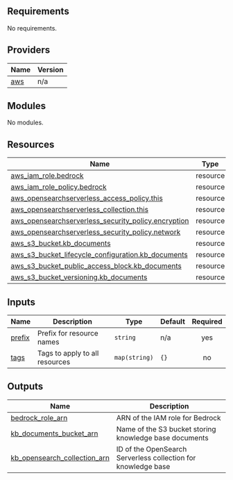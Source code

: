 <!-- BEGIN_TF_DOCS -->
## Requirements

No requirements.

## Providers

| Name | Version |
|------|---------|
| <a name="provider_aws"></a> [aws](#provider\_aws) | n/a |

## Modules

No modules.

## Resources

| Name | Type |
|------|------|
| [aws_iam_role.bedrock](https://registry.terraform.io/providers/hashicorp/aws/latest/docs/resources/iam_role) | resource |
| [aws_iam_role_policy.bedrock](https://registry.terraform.io/providers/hashicorp/aws/latest/docs/resources/iam_role_policy) | resource |
| [aws_opensearchserverless_access_policy.this](https://registry.terraform.io/providers/hashicorp/aws/latest/docs/resources/opensearchserverless_access_policy) | resource |
| [aws_opensearchserverless_collection.this](https://registry.terraform.io/providers/hashicorp/aws/latest/docs/resources/opensearchserverless_collection) | resource |
| [aws_opensearchserverless_security_policy.encryption](https://registry.terraform.io/providers/hashicorp/aws/latest/docs/resources/opensearchserverless_security_policy) | resource |
| [aws_opensearchserverless_security_policy.network](https://registry.terraform.io/providers/hashicorp/aws/latest/docs/resources/opensearchserverless_security_policy) | resource |
| [aws_s3_bucket.kb_documents](https://registry.terraform.io/providers/hashicorp/aws/latest/docs/resources/s3_bucket) | resource |
| [aws_s3_bucket_lifecycle_configuration.kb_documents](https://registry.terraform.io/providers/hashicorp/aws/latest/docs/resources/s3_bucket_lifecycle_configuration) | resource |
| [aws_s3_bucket_public_access_block.kb_documents](https://registry.terraform.io/providers/hashicorp/aws/latest/docs/resources/s3_bucket_public_access_block) | resource |
| [aws_s3_bucket_versioning.kb_documents](https://registry.terraform.io/providers/hashicorp/aws/latest/docs/resources/s3_bucket_versioning) | resource |

## Inputs

| Name | Description | Type | Default | Required |
|------|-------------|------|---------|:--------:|
| <a name="input_prefix"></a> [prefix](#input\_prefix) | Prefix for resource names | `string` | n/a | yes |
| <a name="input_tags"></a> [tags](#input\_tags) | Tags to apply to all resources | `map(string)` | `{}` | no |

## Outputs

| Name | Description |
|------|-------------|
| <a name="output_bedrock_role_arn"></a> [bedrock\_role\_arn](#output\_bedrock\_role\_arn) | ARN of the IAM role for Bedrock |
| <a name="output_kb_documents_bucket_arn"></a> [kb\_documents\_bucket\_arn](#output\_kb\_documents\_bucket\_arn) | Name of the S3 bucket storing knowledge base documents |
| <a name="output_kb_opensearch_collection_arn"></a> [kb\_opensearch\_collection\_arn](#output\_kb\_opensearch\_collection\_arn) | ID of the OpenSearch Serverless collection for knowledge base |
<!-- END_TF_DOCS -->